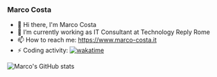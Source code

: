 ### Marco Costa
- 👋 Hi there, I'm Marco Costa
- 🔭 I’m currently working as IT Consultant at Technology Reply Rome
- 📫 How to reach me: https://www.marco-costa.it
- ⚡ Coding activity: [![wakatime](https://wakatime.com/badge/user/4d90826d-493d-4766-988f-75cec92f3552.svg)](https://wakatime.com/@4d90826d-493d-4766-988f-75cec92f3552)

![Marco's GitHub stats](https://github-readme-stats.vercel.app/api?username=marcocosta96&show_icons=true&theme=radical)
